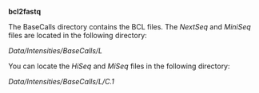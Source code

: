 **bcl2fastq**

The BaseCalls directory contains the BCL files. The _NextSeq_ and _MiniSeq_ files are located in the following directory:

_Data/Intensities/BaseCalls/L<lane>_
  
You can locate the _HiSeq_ and _MiSeq_ files in the following directory:

_Data/Intensities/BaseCalls/L<lane>/C<Cycle>.1_

